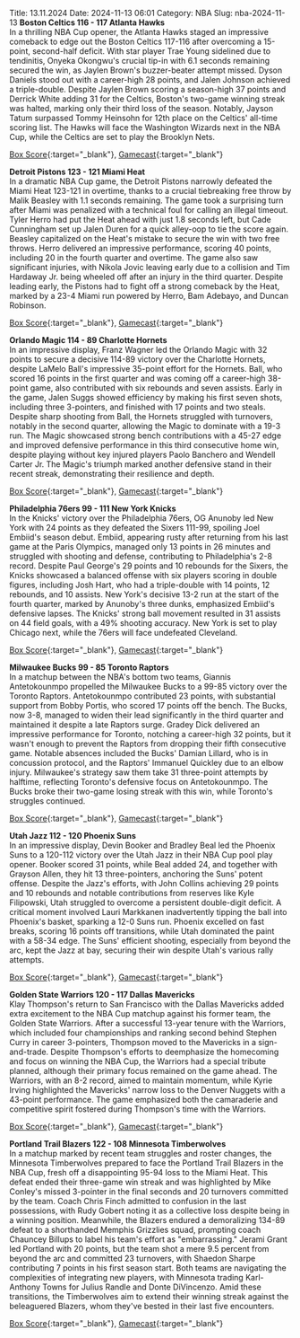 Title: 13.11.2024
Date: 2024-11-13 06:01
Category: NBA 
Slug: nba-2024-11-13 
**Boston Celtics 116 - 117 Atlanta Hawks**  
In a thrilling NBA Cup opener, the Atlanta Hawks staged an impressive comeback to edge out the Boston Celtics 117-116 after overcoming a 15-point, second-half deficit. With star player Trae Young sidelined due to tendinitis, Onyeka Okongwu's crucial tip-in with 6.1 seconds remaining secured the win, as Jaylen Brown's buzzer-beater attempt missed. Dyson Daniels stood out with a career-high 28 points, and Jalen Johnson achieved a triple-double. Despite Jaylen Brown scoring a season-high 37 points and Derrick White adding 31 for the Celtics, Boston's two-game winning streak was halted, marking only their third loss of the season. Notably, Jayson Tatum surpassed Tommy Heinsohn for 12th place on the Celtics' all-time scoring list. The Hawks will face the Washington Wizards next in the NBA Cup, while the Celtics are set to play the Brooklyn Nets. 

[Box Score](/game/atl-vs-bos-0022400001/box-score){:target="_blank"}, [Gamecast](/game/atl-vs-bos-0022400001){:target="_blank"}<br>

**Detroit Pistons 123 - 121 Miami Heat**  
In a dramatic NBA Cup game, the Detroit Pistons narrowly defeated the Miami Heat 123-121 in overtime, thanks to a crucial tiebreaking free throw by Malik Beasley with 1.1 seconds remaining. The game took a surprising turn after Miami was penalized with a technical foul for calling an illegal timeout. Tyler Herro had put the Heat ahead with just 1.8 seconds left, but Cade Cunningham set up Jalen Duren for a quick alley-oop to tie the score again. Beasley capitalized on the Heat's mistake to secure the win with two free throws. Herro delivered an impressive performance, scoring 40 points, including 20 in the fourth quarter and overtime. The game also saw significant injuries, with Nikola Jovic leaving early due to a collision and Tim Hardaway Jr. being wheeled off after an injury in the third quarter. Despite leading early, the Pistons had to fight off a strong comeback by the Heat, marked by a 23-4 Miami run powered by Herro, Bam Adebayo, and Duncan Robinson. 

[Box Score](/game/mia-vs-det-0022400002/box-score){:target="_blank"}, [Gamecast](/game/mia-vs-det-0022400002){:target="_blank"}<br>

**Orlando Magic 114 - 89 Charlotte Hornets**  
In an impressive display, Franz Wagner led the Orlando Magic with 32 points to secure a decisive 114-89 victory over the Charlotte Hornets, despite LaMelo Ball's impressive 35-point effort for the Hornets. Ball, who scored 16 points in the first quarter and was coming off a career-high 38-point game, also contributed with six rebounds and seven assists. Early in the game, Jalen Suggs showed efficiency by making his first seven shots, including three 3-pointers, and finished with 17 points and two steals. Despite sharp shooting from Ball, the Hornets struggled with turnovers, notably in the second quarter, allowing the Magic to dominate with a 19-3 run. The Magic showcased strong bench contributions with a 45-27 edge and improved defensive performance in this third consecutive home win, despite playing without key injured players Paolo Banchero and Wendell Carter Jr. The Magic's triumph marked another defensive stand in their recent streak, demonstrating their resilience and depth. 

[Box Score](/game/cha-vs-orl-0022400003/box-score){:target="_blank"}, [Gamecast](/game/cha-vs-orl-0022400003){:target="_blank"}<br>

**Philadelphia 76ers 99 - 111 New York Knicks**  
In the Knicks' victory over the Philadelphia 76ers, OG Anunoby led New York with 24 points as they defeated the Sixers 111-99, spoiling Joel Embiid's season debut. Embiid, appearing rusty after returning from his last game at the Paris Olympics, managed only 13 points in 26 minutes and struggled with shooting and defense, contributing to Philadelphia's 2-8 record. Despite Paul George's 29 points and 10 rebounds for the Sixers, the Knicks showcased a balanced offense with six players scoring in double figures, including Josh Hart, who had a triple-double with 14 points, 12 rebounds, and 10 assists. New York's decisive 13-2 run at the start of the fourth quarter, marked by Anunoby's three dunks, emphasized Embiid's defensive lapses. The Knicks' strong ball movement resulted in 31 assists on 44 field goals, with a 49% shooting accuracy. New York is set to play Chicago next, while the 76ers will face undefeated Cleveland. 

[Box Score](/game/nyk-vs-phi-0022400004/box-score){:target="_blank"}, [Gamecast](/game/nyk-vs-phi-0022400004){:target="_blank"}<br>

**Milwaukee Bucks 99 - 85 Toronto Raptors**  
In a matchup between the NBA's bottom two teams, Giannis Antetokounmpo propelled the Milwaukee Bucks to a 99-85 victory over the Toronto Raptors. Antetokounmpo contributed 23 points, with substantial support from Bobby Portis, who scored 17 points off the bench. The Bucks, now 3-8, managed to widen their lead significantly in the third quarter and maintained it despite a late Raptors surge. Gradey Dick delivered an impressive performance for Toronto, notching a career-high 32 points, but it wasn't enough to prevent the Raptors from dropping their fifth consecutive game. Notable absences included the Bucks' Damian Lillard, who is in concussion protocol, and the Raptors' Immanuel Quickley due to an elbow injury. Milwaukee's strategy saw them take 31 three-point attempts by halftime, reflecting Toronto's defensive focus on Antetokounmpo. The Bucks broke their two-game losing streak with this win, while Toronto's struggles continued. 

[Box Score](/game/tor-vs-mil-0022400005/box-score){:target="_blank"}, [Gamecast](/game/tor-vs-mil-0022400005){:target="_blank"}<br>

**Utah Jazz 112 - 120 Phoenix Suns**  
In an impressive display, Devin Booker and Bradley Beal led the Phoenix Suns to a 120-112 victory over the Utah Jazz in their NBA Cup pool play opener. Booker scored 31 points, while Beal added 24, and together with Grayson Allen, they hit 13 three-pointers, anchoring the Suns' potent offense. Despite the Jazz's efforts, with John Collins achieving 29 points and 10 rebounds and notable contributions from reserves like Kyle Filipowski, Utah struggled to overcome a persistent double-digit deficit. A critical moment involved Lauri Markkanen inadvertently tipping the ball into Phoenix's basket, sparking a 12-0 Suns run. Phoenix excelled on fast breaks, scoring 16 points off transitions, while Utah dominated the paint with a 58-34 edge. The Suns' efficient shooting, especially from beyond the arc, kept the Jazz at bay, securing their win despite Utah's various rally attempts. 

[Box Score](/game/phx-vs-uta-0022400006/box-score){:target="_blank"}, [Gamecast](/game/phx-vs-uta-0022400006){:target="_blank"}<br>

**Golden State Warriors 120 - 117 Dallas Mavericks**  
Klay Thompson's return to San Francisco with the Dallas Mavericks added extra excitement to the NBA Cup matchup against his former team, the Golden State Warriors. After a successful 13-year tenure with the Warriors, which included four championships and ranking second behind Stephen Curry in career 3-pointers, Thompson moved to the Mavericks in a sign-and-trade. Despite Thompson's efforts to deemphasize the homecoming and focus on winning the NBA Cup, the Warriors had a special tribute planned, although their primary focus remained on the game ahead. The Warriors, with an 8-2 record, aimed to maintain momentum, while Kyrie Irving highlighted the Mavericks' narrow loss to the Denver Nuggets with a 43-point performance. The game emphasized both the camaraderie and competitive spirit fostered during Thompson's time with the Warriors. 

[Box Score](/game/dal-vs-gsw-0022400007/box-score){:target="_blank"}, [Gamecast](/game/dal-vs-gsw-0022400007){:target="_blank"}<br>

**Portland Trail Blazers 122 - 108 Minnesota Timberwolves**  
In a matchup marked by recent team struggles and roster changes, the Minnesota Timberwolves prepared to face the Portland Trail Blazers in the NBA Cup, fresh off a disappointing 95-94 loss to the Miami Heat. This defeat ended their three-game win streak and was highlighted by Mike Conley's missed 3-pointer in the final seconds and 20 turnovers committed by the team. Coach Chris Finch admitted to confusion in the last possessions, with Rudy Gobert noting it as a collective loss despite being in a winning position. Meanwhile, the Blazers endured a demoralizing 134-89 defeat to a shorthanded Memphis Grizzlies squad, prompting coach Chauncey Billups to label his team's effort as "embarrassing." Jerami Grant led Portland with 20 points, but the team shot a mere 9.5 percent from beyond the arc and committed 23 turnovers, with Shaedon Sharpe contributing 7 points in his first season start. Both teams are navigating the complexities of integrating new players, with Minnesota trading Karl-Anthony Towns for Julius Randle and Donte DiVincenzo. Amid these transitions, the Timberwolves aim to extend their winning streak against the beleaguered Blazers, whom they've bested in their last five encounters. 

[Box Score](/game/min-vs-por-0022400008/box-score){:target="_blank"}, [Gamecast](/game/min-vs-por-0022400008){:target="_blank"}<br>

